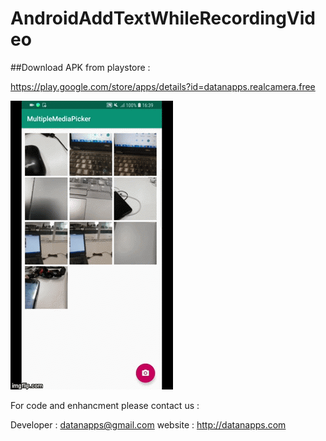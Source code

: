 # AndroidAddTextWhileRecordingVideo

##Download APK from playstore :

https://play.google.com/store/apps/details?id=datanapps.realcamera.free




![alt text](https://github.com/datanapps/MultipleMediaPicker/blob/master/screens/camera_3.gif)


For code and enhancment please contact us :

Developer : datanapps@gmail.com
website : http://datanapps.com
